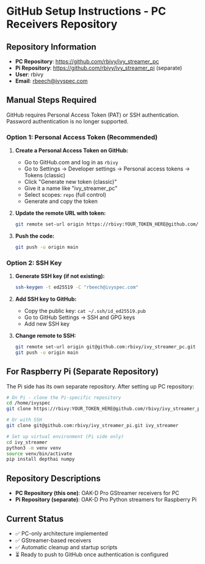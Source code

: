 # GitHub Setup Instructions - PC Receivers Repository

## Repository Information
- **PC Repository**: https://github.com/rbivy/ivy_streamer_pc
- **Pi Repository**: https://github.com/rbivy/ivy_streamer_pi (separate)
- **User**: rbivy
- **Email**: rbeech@ivyspec.com

## Manual Steps Required

GitHub requires Personal Access Token (PAT) or SSH authentication. Password authentication is no longer supported.

### Option 1: Personal Access Token (Recommended)

1. **Create a Personal Access Token on GitHub:**
   - Go to GitHub.com and log in as `rbivy`
   - Go to Settings → Developer settings → Personal access tokens → Tokens (classic)
   - Click "Generate new token (classic)"
   - Give it a name like "ivy_streamer_pc"
   - Select scopes: `repo` (full control)
   - Generate and copy the token

2. **Update the remote URL with token:**
   ```bash
   git remote set-url origin https://rbivy:YOUR_TOKEN_HERE@github.com/rbivy/ivy_streamer_pc.git
   ```

3. **Push the code:**
   ```bash
   git push -u origin main
   ```

### Option 2: SSH Key

1. **Generate SSH key (if not existing):**
   ```bash
   ssh-keygen -t ed25519 -C "rbeech@ivyspec.com"
   ```

2. **Add SSH key to GitHub:**
   - Copy the public key: `cat ~/.ssh/id_ed25519.pub`
   - Go to GitHub Settings → SSH and GPG keys
   - Add new SSH key

3. **Change remote to SSH:**
   ```bash
   git remote set-url origin git@github.com:rbivy/ivy_streamer_pc.git
   git push -u origin main
   ```

## For Raspberry Pi (Separate Repository)

The Pi side has its own separate repository. After setting up PC repository:

```bash
# On Pi - clone the Pi-specific repository
cd /home/ivyspec
git clone https://rbivy:YOUR_TOKEN_HERE@github.com/rbivy/ivy_streamer_pi.git ivy_streamer

# Or with SSH
git clone git@github.com:rbivy/ivy_streamer_pi.git ivy_streamer

# Set up virtual environment (Pi side only)
cd ivy_streamer
python3 -m venv venv
source venv/bin/activate
pip install depthai numpy
```

## Repository Descriptions
- **PC Repository (this one)**: OAK-D Pro GStreamer receivers for PC
- **Pi Repository (separate)**: OAK-D Pro Python streamers for Raspberry Pi

## Current Status
- ✅ PC-only architecture implemented
- ✅ GStreamer-based receivers
- ✅ Automatic cleanup and startup scripts
- ⏳ Ready to push to GitHub once authentication is configured
